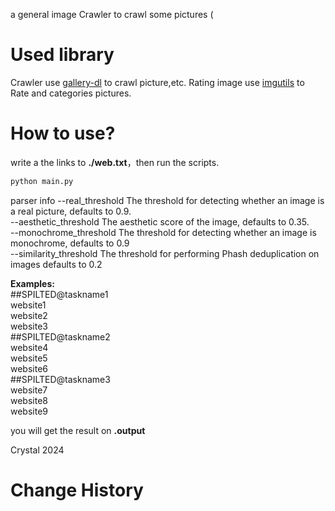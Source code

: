 a general image Crawler to crawl some pictures (
# Used library
Crawler use [gallery-dl](https://github.com/mikf/gallery-dl) to crawl picture,etc.
Rating image use [imgutils](https://github.com/deepghs/imgutils) to Rate and categories pictures.

# How to use?
write a the links to **./web.txt**，then run the scripts. 

```bash
python main.py 
```   

parser info 
--real_threshold  The threshold for detecting whether an image is a real picture, defaults to 0.9.   
--aesthetic_threshold  The aesthetic score of the image, defaults to 0.35.  
--monochrome_threshold The threshold for detecting whether an image is monochrome, defaults to 0.9  
--similarity_threshold The threshold for performing Phash deduplication on images defaults to 0.2  


**Examples:**  
##SPILTED@taskname1  
website1  
website2  
website3  
##SPILTED@taskname2  
website4  
website5  
website6  
##SPILTED@taskname3  
website7  
website8  
website9  

you will get the result on **.output** 


Crystal 2024



# Change History

